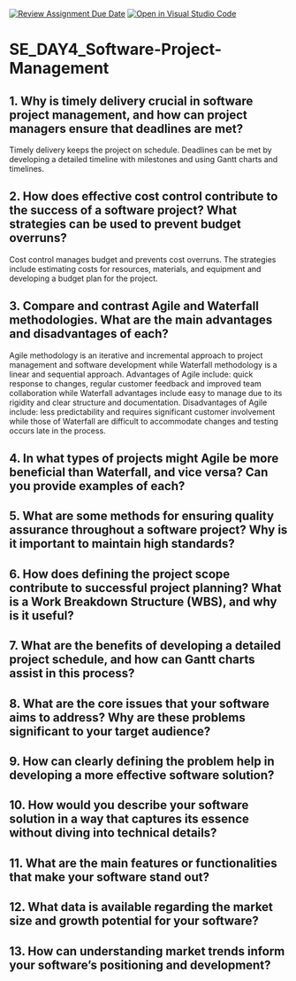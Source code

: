[![Review Assignment Due Date](https://classroom.github.com/assets/deadline-readme-button-22041afd0340ce965d47ae6ef1cefeee28c7c493a6346c4f15d667ab976d596c.svg)](https://classroom.github.com/a/9pw6JKcu)
[![Open in Visual Studio Code](https://classroom.github.com/assets/open-in-vscode-2e0aaae1b6195c2367325f4f02e2d04e9abb55f0b24a779b69b11b9e10269abc.svg)](https://classroom.github.com/online_ide?assignment_repo_id=18449448&assignment_repo_type=AssignmentRepo)
# SE_DAY4_Software-Project-Management
## 1. Why is timely delivery crucial in software project management, and how can project managers ensure that deadlines are met?
Timely delivery keeps the project on schedule. Deadlines can be met by developing a detailed timeline with milestones and using Gantt charts and timelines.
## 2. How does effective cost control contribute to the success of a software project? What strategies can be used to prevent budget overruns?
Cost control manages budget and prevents cost overruns. The strategies include estimating costs for resources, materials, and equipment and developing a budget plan for the project.
## 3. Compare and contrast Agile and Waterfall methodologies. What are the main advantages and disadvantages of each?
Agile methodology is an iterative and incremental approach to project management and software development while Waterfall methodology is a linear and sequential approach. 
Advantages of Agile include: quick response to changes, regular customer feedback and improved team collaboration while Waterfall advantages include easy to manage due to its rigidity and clear structure and documentation.
Disadvantages of Agile include: less predictability and requires significant customer involvement while those of Waterfall are difficult to accommodate changes and testing occurs late in the process.
## 4. In what types of projects might Agile be more beneficial than Waterfall, and vice versa? Can you provide examples of each?
## 5. What are some methods for ensuring quality assurance throughout a software project? Why is it important to maintain high standards?
## 6. How does defining the project scope contribute to successful project planning? What is a Work Breakdown Structure (WBS), and why is it useful?
## 7. What are the benefits of developing a detailed project schedule, and how can Gantt charts assist in this process?
## 8. What are the core issues that your software aims to address? Why are these problems significant to your target audience?
## 9. How can clearly defining the problem help in developing a more effective software solution?
## 10. How would you describe your software solution in a way that captures its essence without diving into technical details?
## 11. What are the main features or functionalities that make your software stand out?
## 12. What data is available regarding the market size and growth potential for your software?
## 13. How can understanding market trends inform your software’s positioning and development?
